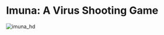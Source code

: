 # Imuna: A Virus Shooting Game

![imuna_hd](https://user-images.githubusercontent.com/35751462/222852316-2a8e1602-7902-42e1-ac63-e7ba1a0cf758.png)
